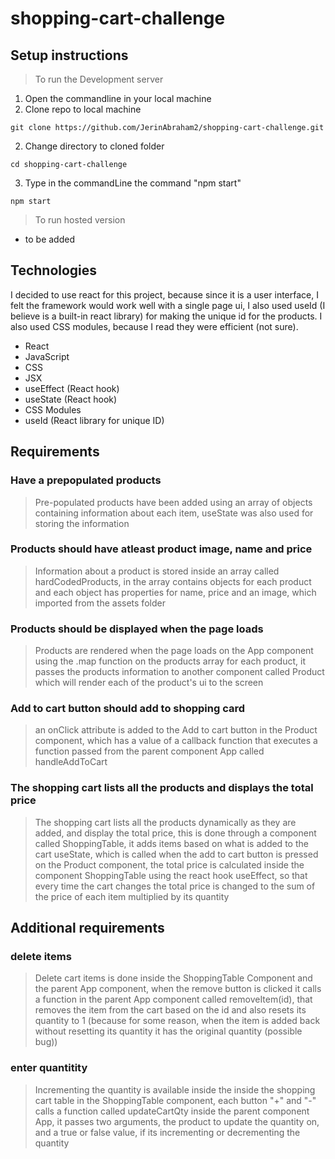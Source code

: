 # shopping-cart-challenge

## Setup instructions

> To run the Development server
1. Open the commandline in your local machine
2. Clone repo to local machine
```
git clone https://github.com/JerinAbraham2/shopping-cart-challenge.git
```
2. Change directory to cloned folder
```
cd shopping-cart-challenge
```
3. Type in the commandLine the command "npm start"
```
npm start
```

> To run hosted version

- to be added

## Technologies
I decided to use react for this project, because since it is a user interface, I felt the framework would work well with a single page ui, I also used useId (I believe is a built-in react library) for making the unique id for the products. I also used CSS modules, because I read they were efficient (not sure). 
- React
- JavaScript
- CSS
- JSX
- useEffect (React hook)
- useState (React hook)
- CSS Modules
- useId (React library for unique ID)

## Requirements

### Have a prepopulated products

> Pre-populated products have been added using an array of objects containing information about each item, useState was also used for storing the information

### Products should have atleast product image, name and price

> Information about a product is stored inside an array called hardCodedProducts, in the array contains objects for each product and each object has properties for name, price and an image, which imported from the assets folder

### Products should be displayed when the page loads

> Products are rendered when the page loads on the App component using the .map function on the products array for each product, it passes the products information to another component called Product which will render each of the product's ui to the screen

### Add to cart button should add to shopping card

> an onClick attribute is added to the Add to cart button in the Product component, which has a value of a callback function that executes a function passed from the parent component App called handleAddToCart

### The shopping cart lists all the products and displays the total price

> The shopping cart lists all the products dynamically as they are added, and display the total price, this is done through a component called ShoppingTable, it adds items based on what is added to the cart useState, which is called when the add to cart button is pressed on the Product component, the total price is calculated inside the component ShoppingTable using the react hook useEffect, so that every time the cart changes the total price is changed to the sum of the price of each item multiplied by its quantity

## Additional requirements

### delete items

> Delete cart items is done inside the ShoppingTable Component and the parent App component, when the remove button is clicked it calls a function in the parent App component called removeItem(id), that removes the item from the cart based on the id and also resets its quantity to 1 (because for some reason, when the item is added back without resetting its quantity it has the original quantity (possible bug))

### enter quantitity

> Incrementing the quantity is available inside the inside the shopping cart table in the ShoppingTable component, each button "+" and "-" calls a function called updateCartQty inside the parent component App, it passes two arguments, the product to update the quantity on, and a true or false value, if its incrementing or decrementing the quantity
